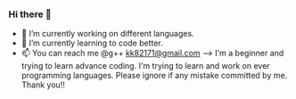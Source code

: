 ### Hi there 👋

- 🔭 I’m currently working on different languages.
- 🌱 I’m currently learning to code better.
- 📫 You can reach me @g++ kk82171@gmail.com
--> I'm a beginner and trying to learn advance coding. I'm trying to learn and work on ever programming languages.
Please ignore if any mistake committed by me. Thank you!!